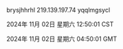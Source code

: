 brysjhhrhl 219.139.197.74 yqqlmgsycl

2024年 11月 02日 星期六 12:50:01 CST

2024年 11月 02日 星期六 04:50:01 GMT
